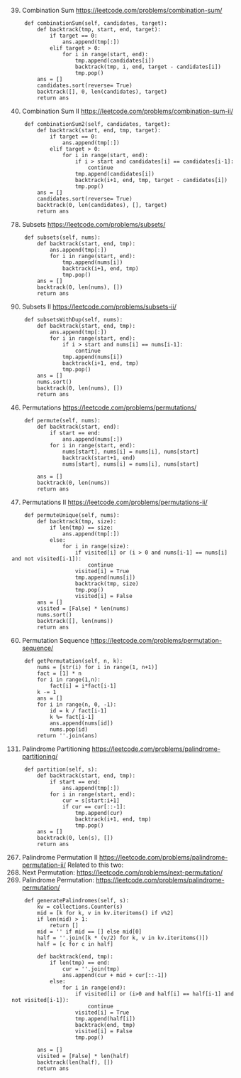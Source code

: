 39. Combination Sum
https://leetcode.com/problems/combination-sum/
```
    def combinationSum(self, candidates, target):
        def backtrack(tmp, start, end, target):
            if target == 0:
                ans.append(tmp[:])
            elif target > 0:
                for i in range(start, end):
                    tmp.append(candidates[i])
                    backtrack(tmp, i, end, target - candidates[i])
                    tmp.pop()
        ans = [] 
        candidates.sort(reverse= True)
        backtrack([], 0, len(candidates), target)
        return ans
```
40. Combination Sum II
https://leetcode.com/problems/combination-sum-ii/
```
    def combinationSum2(self, candidates, target):
        def backtrack(start, end, tmp, target):
            if target == 0:
                ans.append(tmp[:])
            elif target > 0:
                for i in range(start, end):
                    if i > start and candidates[i] == candidates[i-1]:
                        continue
                    tmp.append(candidates[i])
                    backtrack(i+1, end, tmp, target - candidates[i])
                    tmp.pop()
        ans = []
        candidates.sort(reverse= True)
        backtrack(0, len(candidates), [], target)
        return ans
```
78. Subsets
https://leetcode.com/problems/subsets/
```
    def subsets(self, nums):
        def backtrack(start, end, tmp):
            ans.append(tmp[:])
            for i in range(start, end):
                tmp.append(nums[i])
                backtrack(i+1, end, tmp)
                tmp.pop()
        ans = []
        backtrack(0, len(nums), [])
        return ans
```
90. Subsets II
https://leetcode.com/problems/subsets-ii/
```
    def subsetsWithDup(self, nums):
        def backtrack(start, end, tmp):
            ans.append(tmp[:])
            for i in range(start, end):
                if i > start and nums[i] == nums[i-1]:
                    continue
                tmp.append(nums[i])
                backtrack(i+1, end, tmp)
                tmp.pop()
        ans = []
        nums.sort()
        backtrack(0, len(nums), [])
        return ans
```
46. Permutations
https://leetcode.com/problems/permutations/
```
    def permute(self, nums):
        def backtrack(start, end):
            if start == end:
                ans.append(nums[:])
            for i in range(start, end):
                nums[start], nums[i] = nums[i], nums[start]
                backtrack(start+1, end)
                nums[start], nums[i] = nums[i], nums[start]
                
        ans = []
        backtrack(0, len(nums))
        return ans
```
47. Permutations II
https://leetcode.com/problems/permutations-ii/
```
    def permuteUnique(self, nums):
        def backtrack(tmp, size):
            if len(tmp) == size:
                ans.append(tmp[:])
            else:
                for i in range(size):
                    if visited[i] or (i > 0 and nums[i-1] == nums[i] and not visited[i-1]):
                        continue
                    visited[i] = True
                    tmp.append(nums[i])
                    backtrack(tmp, size)
                    tmp.pop()
                    visited[i] = False
        ans = []
        visited = [False] * len(nums)
        nums.sort()
        backtrack([], len(nums))
        return ans
```
60. Permutation Sequence
https://leetcode.com/problems/permutation-sequence/
```
    def getPermutation(self, n, k):
        nums = [str(i) for i in range(1, n+1)]
        fact = [1] * n
        for i in range(1,n):
            fact[i] = i*fact[i-1]
        k -= 1
        ans = []
        for i in range(n, 0, -1):
            id = k / fact[i-1]
            k %= fact[i-1]
            ans.append(nums[id])
            nums.pop(id)
        return ''.join(ans)
```
131. Palindrome Partitioning
https://leetcode.com/problems/palindrome-partitioning/
```
    def partition(self, s):
        def backtrack(start, end, tmp):
            if start == end:
                ans.append(tmp[:])
            for i in range(start, end):
                cur = s[start:i+1]
                if cur == cur[::-1]:
                    tmp.append(cur)
                    backtrack(i+1, end, tmp)
                    tmp.pop()
        ans = []
        backtrack(0, len(s), [])
        return ans
```
267. Palindrome Permutation II
https://leetcode.com/problems/palindrome-permutation-ii/
Related to this two:
31. Next Permutation: https://leetcode.com/problems/next-permutation/
266. Palindrome Permutation: https://leetcode.com/problems/palindrome-permutation/
```
    def generatePalindromes(self, s):
        kv = collections.Counter(s)
        mid = [k for k, v in kv.iteritems() if v%2]
        if len(mid) > 1:
            return []
        mid = '' if mid == [] else mid[0]
        half = ''.join([k * (v/2) for k, v in kv.iteritems()])
        half = [c for c in half]
        
        def backtrack(end, tmp):
            if len(tmp) == end:
                cur = ''.join(tmp)
                ans.append(cur + mid + cur[::-1])
            else:
                for i in range(end):
                    if visited[i] or (i>0 and half[i] == half[i-1] and not visited[i-1]):
                        continue
                    visited[i] = True
                    tmp.append(half[i])
                    backtrack(end, tmp)
                    visited[i] = False
                    tmp.pop()
                    
        ans = []
        visited = [False] * len(half)
        backtrack(len(half), [])
        return ans
```

